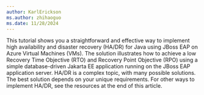 ```yaml
---
author: KarlErickson
ms.author: zhihaoguo
ms.date: 11/28/2024
---
```


This tutorial shows you a straightforward and effective way to implement high availability and disaster recovery (HA/DR) for Java using JBoss EAP on Azure Virtual Machines (VMs). The solution illustrates how to achieve a low Recovery Time Objective (RTO) and Recovery Point Objective (RPO) using a simple database-driven Jakarta EE application running on the JBoss EAP application server. HA/DR is a complex topic, with many possible solutions. The best solution depends on your unique requirements. For other ways to implement HA/DR, see the resources at the end of this article.
